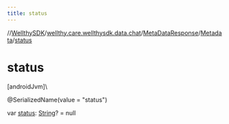 ```yaml
---
title: status
---
```

//[WellthySDK](../../../../index.html)/[wellthy.care.wellthysdk.data.chat](../../index.html)/[MetaDataResponse](../index.html)/[Metadata](index.html)/[status](status.html)



# status



[androidJvm]\




@SerializedName(value = "status")



var [status](status.html): [String](https://kotlinlang.org/api/latest/jvm/stdlib/kotlin/-string/index.html)? = null




